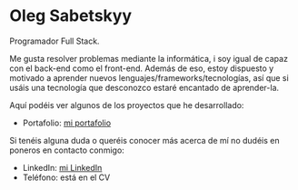 # Oleg Sabetskyy

Programador Full Stack.

Me gusta resolver problemas mediante la informática, i soy igual de capaz con el back-end como el front-end. Además de eso, estoy dispuesto y motivado a aprender nuevos lenguajes/frameworks/tecnologías, así que si usáis una tecnología que desconozco estaré encantado de aprender-la.

Aquí podéis ver algunos de los proyectos que he desarrollado:

- Portafolio: [mi portafolio](./Portafolio.md)

Si tenéis alguna duda o queréis conocer más acerca de mí no dudéis en poneros en contacto conmigo:

- LinkedIn: [mi LinkedIn](https://www.linkedin.com/in/oleg-sabetskyy-puntyak-116692200/?originalSubdomain=es)
- Teléfono: está en el CV
